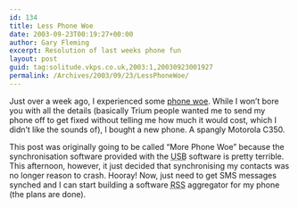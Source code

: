 ```yaml
---
id: 134
title: Less Phone Woe
date: 2003-09-23T00:19:27+00:00
author: Gary Fleming
excerpt: Resolution of last weeks phone fun
layout: post
guid: tag:solitude.vkps.co.uk,2003:1,20030923001927
permalink: /Archives/2003/09/23/LessPhoneWoe/
---
```

Just over a week ago, I experienced some [phone woe](http://solitude.vkps.co.uk/Archives/2003/09/13/PhoneWoe). While I won&#8217;t bore you with all the details (basically Trium people wanted me to send my phone off to get fixed without telling me how much it would cost, which I didn&#8217;t like the sounds of), I bought a new phone. A spangly Motorola C350.

This post was originally going to be called &#8220;More Phone Woe&#8221; because the synchronisation software provided with the <acronym title="Universal Serial Bus">USB</acronym> software is pretty terrible. This afternoon, however, it just decided that synchronising my contacts was no longer reason to crash. Hooray! Now, just need to get SMS messages synched and I can start building a software <acronym title="Rich Site Summary">RSS</acronym> aggregator for my phone (the plans are done).